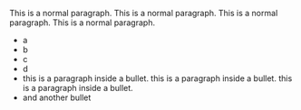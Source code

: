 This is a normal paragraph. This is a normal paragraph. This is a normal paragraph. This is a normal paragraph.

- a
- b
- c
- d
- this is a paragraph inside a bullet. this is a paragraph inside a bullet. this is a paragraph inside a bullet.
- and another bullet

